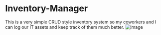 # Inventory-Manager
This is a very simple CRUD style inventory system so my coworkers and I can log our IT assets and keep track of them much better.
![image](https://github.com/fevurr/Inventory-Manager/assets/110615166/90e5ea43-8b12-457a-a9cc-d08a423901f0)
